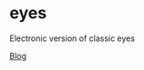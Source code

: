 # eyes
Electronic version of classic eyes

[Blog](http://sandipchitale.blogspot.com/2016/04/electronic-eyes.html)

